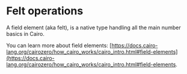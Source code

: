 # Felt operations

A field element (aka felt), is a native type handling all the main number basics in Cairo.

You can learn more about field elements: [https://docs.cairo-lang.org/cairozero/how_cairo_works/cairo_intro.html#field-elements](https://docs.cairo-lang.org/cairozero/how_cairo_works/cairo_intro.html#field-elements.
